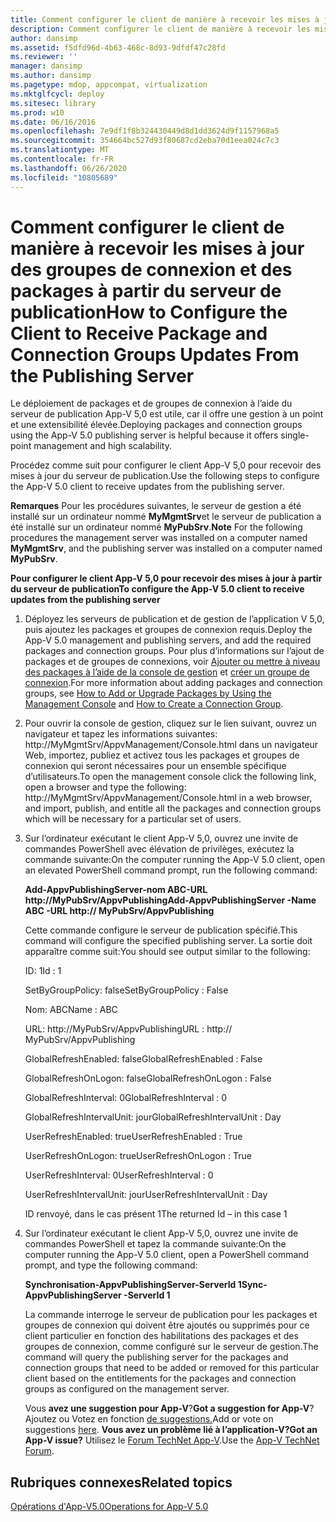 ```yaml
---
title: Comment configurer le client de manière à recevoir les mises à jour des groupes de connexion et des packages à partir du serveur de publication
description: Comment configurer le client de manière à recevoir les mises à jour des groupes de connexion et des packages à partir du serveur de publication
author: dansimp
ms.assetid: f5dfd96d-4b63-468c-8d93-9dfdf47c28fd
ms.reviewer: ''
manager: dansimp
ms.author: dansimp
ms.pagetype: mdop, appcompat, virtualization
ms.mktglfcycl: deploy
ms.sitesec: library
ms.prod: w10
ms.date: 06/16/2016
ms.openlocfilehash: 7e9df1f8b324430449d8d1dd3624d9f1157968a5
ms.sourcegitcommit: 354664bc527d93f80687cd2eba70d1eea024c7c3
ms.translationtype: MT
ms.contentlocale: fr-FR
ms.lasthandoff: 06/26/2020
ms.locfileid: "10805689"
---
```

# <span data-ttu-id="053d3-103">Comment configurer le client de manière à recevoir les mises à jour des groupes de connexion et des packages à partir du serveur de publication</span><span class="sxs-lookup"><span data-stu-id="053d3-103">How to Configure the Client to Receive Package and Connection Groups Updates From the Publishing Server</span></span>


<span data-ttu-id="053d3-104">Le déploiement de packages et de groupes de connexion à l’aide du serveur de publication App-V 5,0 est utile, car il offre une gestion à un point et une extensibilité élevée.</span><span class="sxs-lookup"><span data-stu-id="053d3-104">Deploying packages and connection groups using the App-V 5.0 publishing server is helpful because it offers single-point management and high scalability.</span></span>

<span data-ttu-id="053d3-105">Procédez comme suit pour configurer le client App-V 5,0 pour recevoir des mises à jour du serveur de publication.</span><span class="sxs-lookup"><span data-stu-id="053d3-105">Use the following steps to configure the App-V 5.0 client to receive updates from the publishing server.</span></span>

<span data-ttu-id="053d3-106">**Remarques**  Pour les procédures suivantes, le serveur de gestion a été installé sur un ordinateur nommé **MyMgmtSrv**et le serveur de publication a été installé sur un ordinateur nommé **MyPubSrv**.</span><span class="sxs-lookup"><span data-stu-id="053d3-106">**Note** For the following procedures the management server was installed on a computer named **MyMgmtSrv**, and the publishing server was installed on a computer named **MyPubSrv**.</span></span>

 

**<span data-ttu-id="053d3-107">Pour configurer le client App-V 5,0 pour recevoir des mises à jour à partir du serveur de publication</span><span class="sxs-lookup"><span data-stu-id="053d3-107">To configure the App-V 5.0 client to receive updates from the publishing server</span></span>**

1.  <span data-ttu-id="053d3-108">Déployez les serveurs de publication et de gestion de l’application V 5,0, puis ajoutez les packages et groupes de connexion requis.</span><span class="sxs-lookup"><span data-stu-id="053d3-108">Deploy the App-V 5.0 management and publishing servers, and add the required packages and connection groups.</span></span> <span data-ttu-id="053d3-109">Pour plus d’informations sur l’ajout de packages et de groupes de connexions, voir [Ajouter ou mettre à niveau des packages à l’aide de la console de gestion](how-to-add-or-upgrade-packages-by-using-the-management-console-beta-gb18030.md) et [créer un groupe de connexion](how-to-create-a-connection-group.md).</span><span class="sxs-lookup"><span data-stu-id="053d3-109">For more information about adding packages and connection groups, see [How to Add or Upgrade Packages by Using the Management Console](how-to-add-or-upgrade-packages-by-using-the-management-console-beta-gb18030.md) and [How to Create a Connection Group](how-to-create-a-connection-group.md).</span></span>

2.  <span data-ttu-id="053d3-110">Pour ouvrir la console de gestion, cliquez sur le lien suivant, ouvrez un navigateur et tapez les informations suivantes: http://MyMgmtSrv/AppvManagement/Console.html dans un navigateur Web, importez, publiez et activez tous les packages et groupes de connexion qui seront nécessaires pour un ensemble spécifique d’utilisateurs.</span><span class="sxs-lookup"><span data-stu-id="053d3-110">To open the management console click the following link, open a browser and type the following: http://MyMgmtSrv/AppvManagement/Console.html in a web browser, and import, publish, and entitle all the packages and connection groups which will be necessary for a particular set of users.</span></span>

3.  <span data-ttu-id="053d3-111">Sur l’ordinateur exécutant le client App-V 5,0, ouvrez une invite de commandes PowerShell avec élévation de privilèges, exécutez la commande suivante:</span><span class="sxs-lookup"><span data-stu-id="053d3-111">On the computer running the App-V 5.0 client, open an elevated PowerShell command prompt, run the following command:</span></span>

    **<span data-ttu-id="053d3-112">Add-AppvPublishingServer-nom ABC-URL http://MyPubSrv/AppvPublishing</span><span class="sxs-lookup"><span data-stu-id="053d3-112">Add-AppvPublishingServer -Name ABC -URL http:// MyPubSrv/AppvPublishing</span></span>**

    <span data-ttu-id="053d3-113">Cette commande configure le serveur de publication spécifié.</span><span class="sxs-lookup"><span data-stu-id="053d3-113">This command will configure the specified publishing server.</span></span> <span data-ttu-id="053d3-114">La sortie doit apparaître comme suit:</span><span class="sxs-lookup"><span data-stu-id="053d3-114">You should see output similar to the following:</span></span>

    <span data-ttu-id="053d3-115">ID: 1</span><span class="sxs-lookup"><span data-stu-id="053d3-115">Id : 1</span></span>

    <span data-ttu-id="053d3-116">SetByGroupPolicy: false</span><span class="sxs-lookup"><span data-stu-id="053d3-116">SetByGroupPolicy : False</span></span>

    <span data-ttu-id="053d3-117">Nom: ABC</span><span class="sxs-lookup"><span data-stu-id="053d3-117">Name : ABC</span></span>

    <span data-ttu-id="053d3-118">URL: http://MyPubSrv/AppvPublishing</span><span class="sxs-lookup"><span data-stu-id="053d3-118">URL : http:// MyPubSrv/AppvPublishing</span></span>

    <span data-ttu-id="053d3-119">GlobalRefreshEnabled: false</span><span class="sxs-lookup"><span data-stu-id="053d3-119">GlobalRefreshEnabled : False</span></span>

    <span data-ttu-id="053d3-120">GlobalRefreshOnLogon: false</span><span class="sxs-lookup"><span data-stu-id="053d3-120">GlobalRefreshOnLogon : False</span></span>

    <span data-ttu-id="053d3-121">GlobalRefreshInterval: 0</span><span class="sxs-lookup"><span data-stu-id="053d3-121">GlobalRefreshInterval : 0</span></span>

    <span data-ttu-id="053d3-122">GlobalRefreshIntervalUnit: jour</span><span class="sxs-lookup"><span data-stu-id="053d3-122">GlobalRefreshIntervalUnit : Day</span></span>

    <span data-ttu-id="053d3-123">UserRefreshEnabled: true</span><span class="sxs-lookup"><span data-stu-id="053d3-123">UserRefreshEnabled : True</span></span>

    <span data-ttu-id="053d3-124">UserRefreshOnLogon: true</span><span class="sxs-lookup"><span data-stu-id="053d3-124">UserRefreshOnLogon : True</span></span>

    <span data-ttu-id="053d3-125">UserRefreshInterval: 0</span><span class="sxs-lookup"><span data-stu-id="053d3-125">UserRefreshInterval : 0</span></span>

    <span data-ttu-id="053d3-126">UserRefreshIntervalUnit: jour</span><span class="sxs-lookup"><span data-stu-id="053d3-126">UserRefreshIntervalUnit : Day</span></span>

    <span data-ttu-id="053d3-127">ID renvoyé, dans le cas présent 1</span><span class="sxs-lookup"><span data-stu-id="053d3-127">The returned Id – in this case 1</span></span>

4.  <span data-ttu-id="053d3-128">Sur l’ordinateur exécutant le client App-V 5,0, ouvrez une invite de commandes PowerShell et tapez la commande suivante:</span><span class="sxs-lookup"><span data-stu-id="053d3-128">On the computer running the App-V 5.0 client, open a PowerShell command prompt, and type the following command:</span></span>

    **<span data-ttu-id="053d3-129">Synchronisation-AppvPublishingServer-ServerId 1</span><span class="sxs-lookup"><span data-stu-id="053d3-129">Sync-AppvPublishingServer -ServerId 1</span></span>**

    <span data-ttu-id="053d3-130">La commande interroge le serveur de publication pour les packages et groupes de connexion qui doivent être ajoutés ou supprimés pour ce client particulier en fonction des habilitations des packages et des groupes de connexion, comme configuré sur le serveur de gestion.</span><span class="sxs-lookup"><span data-stu-id="053d3-130">The command will query the publishing server for the packages and connection groups that need to be added or removed for this particular client based on the entitlements for the packages and connection groups as configured on the management server.</span></span>

    <span data-ttu-id="053d3-131">Vous **avez une suggestion pour App-V**?</span><span class="sxs-lookup"><span data-stu-id="053d3-131">**Got a suggestion for App-V**?</span></span> <span data-ttu-id="053d3-132">Ajoutez ou Votez en fonction [de suggestions.](http://appv.uservoice.com/forums/280448-microsoft-application-virtualization)</span><span class="sxs-lookup"><span data-stu-id="053d3-132">Add or vote on suggestions [here](http://appv.uservoice.com/forums/280448-microsoft-application-virtualization).</span></span> **<span data-ttu-id="053d3-133">Vous avez un problème lié à l’application-V?</span><span class="sxs-lookup"><span data-stu-id="053d3-133">Got an App-V issue?</span></span>** <span data-ttu-id="053d3-134">Utilisez le [Forum TechNet App-V](https://social.technet.microsoft.com/Forums/home?forum=mdopappv).</span><span class="sxs-lookup"><span data-stu-id="053d3-134">Use the [App-V TechNet Forum](https://social.technet.microsoft.com/Forums/home?forum=mdopappv).</span></span>

## <span data-ttu-id="053d3-135">Rubriques connexes</span><span class="sxs-lookup"><span data-stu-id="053d3-135">Related topics</span></span>


[<span data-ttu-id="053d3-136">Opérations d'App-V5.0</span><span class="sxs-lookup"><span data-stu-id="053d3-136">Operations for App-V 5.0</span></span>](operations-for-app-v-50.md)

 

 





